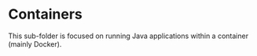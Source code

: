 # Containers

This sub-folder is focused on running Java applications within a container (mainly Docker).
